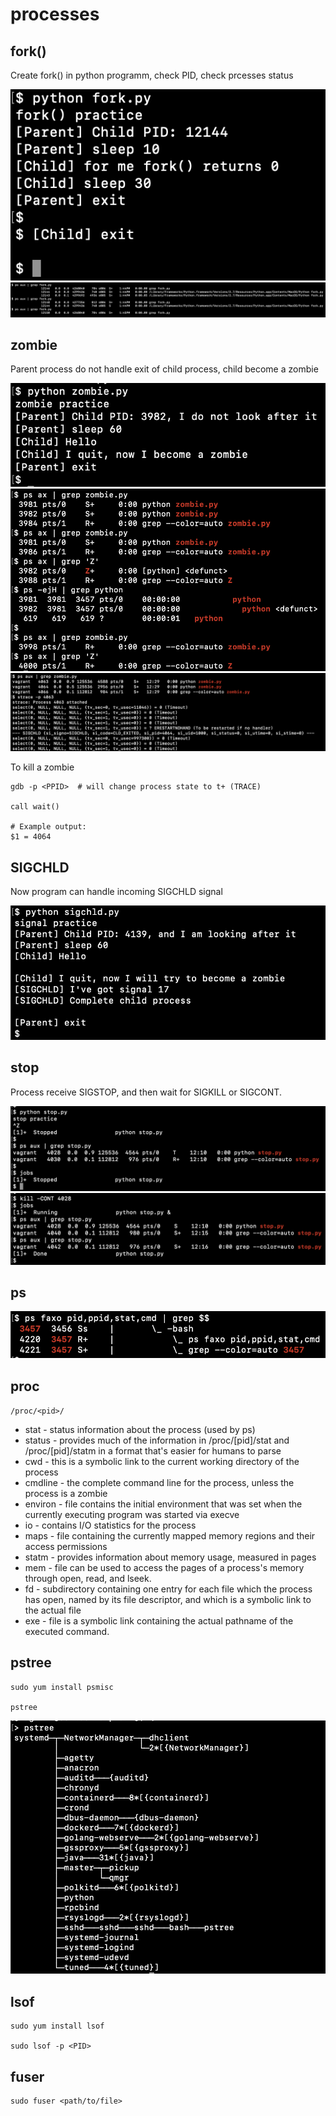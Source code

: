 # processes

## fork()

Create fork() in python programm, check PID, check prcesses status

![fork](screenshots/screenshot-fork.png)
![ps aux](screenshots/screenshot-psaux.png)

## zombie

Parent process do not handle exit of child process, child become a zombie

![zombie](screenshots/screenshot-zombie.png)
![zombie ps aux](screenshots/screenshot-zombie-psaux.png)
![zombie sigchld](screenshots/screenshot-zombie-sigchld.png)

To kill a zombie

```
gdb -p <PPID>  # will change process state to t+ (TRACE)

call wait()

# Example output:
$1 = 4064 
```

## SIGCHLD 

Now program can handle incoming SIGCHLD signal 

![sigchld](screenshots/screenshot-sigchld.png)


## stop

Process receive SIGSTOP, and then wait for SIGKILL or SIGCONT.

![stop](screenshots/screenshot-stop.png)
![cont](screenshots/screenshot-stop-cont.png)


## ps

![ps](screenshots/screenshot-ps.png)

## proc

`/proc/<pid>/`

* stat - status information about the process (used by ps)
* status - provides much of the information in /proc/[pid]/stat and /proc/[pid]/statm in a format that's easier for humans to parse
* cwd - this is a symbolic link to the current working directory of the process
* cmdline - the complete command line for the process, unless the process is a zombie
* environ - file contains the initial environment that was set when the currently executing program was started via execve
* io - contains I/O statistics for the process
* maps - file containing the currently mapped memory regions and their access permissions
* statm - provides information about memory usage, measured in pages
* mem - file can be used to access the pages of a process's memory through open, read, and lseek.
* fd - subdirectory containing one entry for each file which the process has open, named by its file descriptor, and which is a symbolic link to the actual file
* exe - file is a symbolic link containing the actual pathname of the executed command.


## pstree

```
sudo yum install psmisc

pstree
```
![pstree](screenshots/screenshot-pstree.png)

## lsof

```
sudo yum install lsof

sudo lsof -p <PID>
```

## fuser

```
sudo fuser <path/to/file>
```